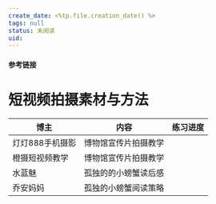 ```yaml
---
create_date: <%tp.file.creation_date() %>
tags: null
status: 未阅读 
uid: 
---
```



#### 参考链接

# 短视频拍摄素材与方法

| 博主 | 内容 | 练习进度 |
| --- | --- | --- |
| 灯灯888手机摄影 | 博物馆宣传片拍摄教学 |  |
| 橙摄短视频教学 | 博物馆宣传片拍摄教学 |  |
| 水蓝魅 | 孤独的的小螃蟹读后感 |  |
| 乔安妈妈 | 孤独的小螃蟹阅读策略 |  |